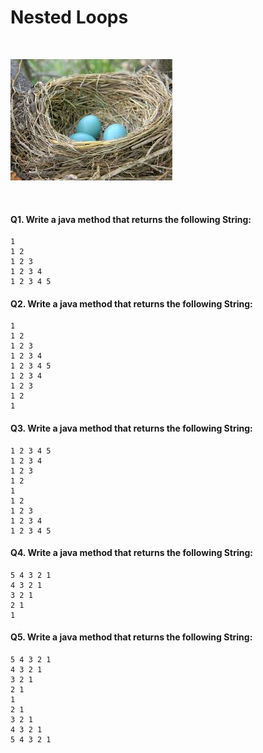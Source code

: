 # Nested Loops

<br>

![ nest ](nest.jpeg)

<br>

#### Q1. Write a java method that returns the following String:


```
1 
1 2 
1 2 3 
1 2 3 4 
1 2 3 4 5 
```


#### Q2. Write a java method that returns the following String:


```
1 
1 2 
1 2 3 
1 2 3 4 
1 2 3 4 5 
1 2 3 4 
1 2 3 
1 2 
1 
```

#### Q3. Write a java method that returns the following String:


```
1 2 3 4 5 
1 2 3 4 
1 2 3 
1 2 
1 
1 2 
1 2 3 
1 2 3 4 
1 2 3 4 5  
```

#### Q4. Write a java method that returns the following String:


```
5 4 3 2 1 
4 3 2 1 
3 2 1 
2 1 
1 
```

#### Q5. Write a java method that returns the following String:


```
5 4 3 2 1 
4 3 2 1 
3 2 1 
2 1 
1 
2 1 
3 2 1 
4 3 2 1 
5 4 3 2 1  
```
